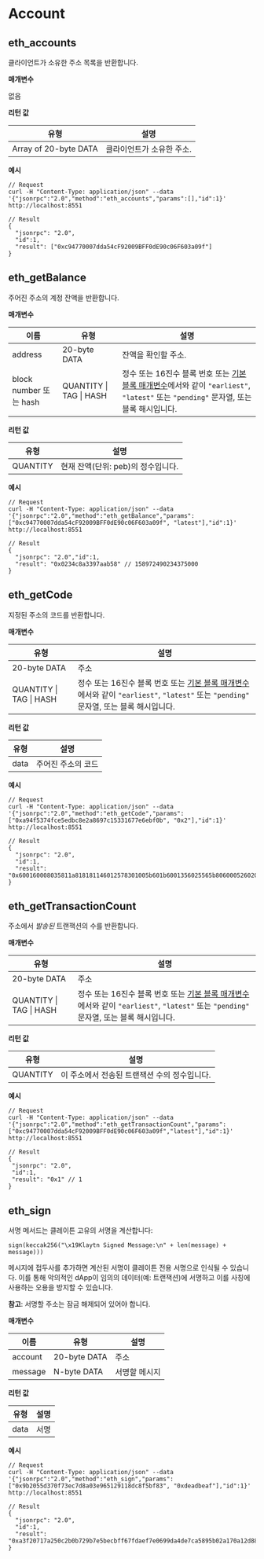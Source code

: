 # Account

## eth_accounts <a id="eth_accounts"></a>

클라이언트가 소유한 주소 목록을 반환합니다.

**매개변수**

없음

**리턴 값**

| 유형                    | 설명             |
| --------------------- | -------------- |
| Array of 20-byte DATA | 클라이언트가 소유한 주소. |

**예시**

```shell
// Request
curl -H "Content-Type: application/json" --data '{"jsonrpc":"2.0","method":"eth_accounts","params":[],"id":1}' http://localhost:8551

// Result
{
  "jsonrpc": "2.0",
  "id":1,
  "result": ["0xc94770007dda54cF92009BFF0dE90c06F603a09f"]
}
```

## eth_getBalance <a id="eth_getbalance"></a>

주어진 주소의 계정 잔액을 반환합니다.

**매개변수**

| 이름                   | 유형                      | 설명                                                                                                                                            |
| -------------------- | ----------------------- | --------------------------------------------------------------------------------------------------------------------------------------------- |
| address              | 20-byte DATA            | 잔액을 확인할 주소.                                                                                                                                   |
| block number 또는 hash | QUANTITY \| TAG \| HASH | 정수 또는 16진수 블록 번호 또는 [기본 블록 매개변수](../eth/block.md#the-default-block-parameter)에서와 같이 `"earliest"`, `"latest"` 또는 `"pending"` 문자열, 또는 블록 해시입니다. |

**리턴 값**

| 유형       | 설명                                        |
| -------- | ----------------------------------------- |
| QUANTITY | 현재 잔액(단위: peb)의 정수입니다. |

**예시**

```shell
// Request
curl -H "Content-Type: application/json" --data '{"jsonrpc":"2.0","method":"eth_getBalance","params":["0xc94770007dda54cF92009BFF0dE90c06F603a09f", "latest"],"id":1}' http://localhost:8551

// Result
{
  "jsonrpc": "2.0","id":1,
  "result": "0x0234c8a3397aab58" // 158972490234375000
}
```

## eth_getCode <a id="eth_getcode"></a>

지정된 주소의 코드를 반환합니다.

**매개변수**

| 유형                      | 설명                                                                                                                                            |
| ----------------------- | --------------------------------------------------------------------------------------------------------------------------------------------- |
| 20-byte DATA            | 주소                                                                                                                                            |
| QUANTITY \| TAG \| HASH | 정수 또는 16진수 블록 번호 또는 [기본 블록 매개변수](../eth/block.md#the-default-block-parameter)에서와 같이 `"earliest"`, `"latest"` 또는 `"pending"` 문자열, 또는 블록 해시입니다. |

**리턴 값**

| 유형   | 설명         |
| ---- | ---------- |
| data | 주어진 주소의 코드 |

**예시**

```shell
// Request
curl -H "Content-Type: application/json" --data '{"jsonrpc":"2.0","method":"eth_getCode","params":["0xa94f5374fce5edbc8e2a8697c15331677e6ebf0b", "0x2"],"id":1}' http://localhost:8551

// Result
{
  "jsonrpc": "2.0",
  "id":1,
  "result":   "0x600160008035811a818181146012578301005b601b6001356025565b8060005260206000f25b600060078202905091905056"
}
```

## eth_getTransactionCount <a id="eth_gettransactioncount"></a>

주소에서 _발송된_ 트랜잭션의 수를 반환합니다.

**매개변수**

| 유형                      | 설명                                                                                                                                            |
| ----------------------- | --------------------------------------------------------------------------------------------------------------------------------------------- |
| 20-byte DATA            | 주소                                                                                                                                            |
| QUANTITY \| TAG \| HASH | 정수 또는 16진수 블록 번호 또는 [기본 블록 매개변수](../eth/block.md#the-default-block-parameter)에서와 같이 `"earliest"`, `"latest"` 또는 `"pending"` 문자열, 또는 블록 해시입니다. |

**리턴 값**

| 유형       | 설명                        |
| -------- | ------------------------- |
| QUANTITY | 이 주소에서 전송된 트랜잭션 수의 정수입니다. |

**예시**

```shell
// Request
curl -H "Content-Type: application/json" --data '{"jsonrpc":"2.0","method":"eth_getTransactionCount","params":["0xc94770007dda54cF92009BFF0dE90c06F603a09f","latest"],"id":1}' http://localhost:8551

// Result
{
 "jsonrpc": "2.0",
 "id":1,
 "result": "0x1" // 1
}
```

## eth_sign <a id="eth_sign"></a>

서명 메서드는 클레이튼 고유의 서명을 계산합니다:

```
sign(keccak256("\x19Klaytn Signed Message:\n" + len(message) + message)))
```

메시지에 접두사를 추가하면 계산된 서명이 클레이튼 전용 서명으로 인식될 수 있습니다. 이를 통해 악의적인 dApp이 임의의 데이터(예: 트랜잭션)에 서명하고 이를 사칭에 사용하는 오용을 방지할 수 있습니다.

**참고**: 서명할 주소는 잠금 해제되어 있어야 합니다.

**매개변수**

| 이름      | 유형           | 설명      |
| ------- | ------------ | ------- |
| account | 20-byte DATA | 주소      |
| message | N-byte DATA  | 서명할 메시지 |

**리턴 값**

| 유형   | 설명 |
| ---- | -- |
| data | 서명 |

**예시**

```shell
// Request
curl -H "Content-Type: application/json" --data '{"jsonrpc":"2.0","method":"eth_sign","params":["0x9b2055d370f73ec7d8a03e965129118dc8f5bf83", "0xdeadbeaf"],"id":1}' http://localhost:8551

// Result
{
  "jsonrpc": "2.0",
  "id":1,
  "result": "0xa3f20717a250c2b0b729b7e5becbff67fdaef7e0699da4de7ca5895b02a170a12d887fd3b17bfdce3481f10bea41f45ba9f709d39ce8325427b57afcfc994cee1b"
}
```
